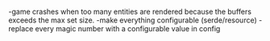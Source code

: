 -game crashes when too many entities are rendered because
the buffers exceeds the max set size.
-make everything configurable (serde/resource)
-replace every magic number with a configurable value in config
